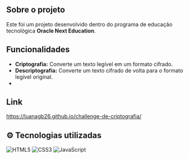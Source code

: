 ## Sobre o projeto
Este foi um projeto desenvolvido dentro do programa de educação tecnológica __Oracle Next Education__.

## Funcionalidades

- **Criptografia:** Converte um texto legível em um formato cifrado.
- **Descriptografia:** Converte um texto cifrado de volta para o formato legível original.
- 
## Link
https://luanagb26.github.io/challenge-de-criptografia/

## ⚙️ Tecnologias utilizadas

![HTML5](https://img.shields.io/badge/HTML5-E34F26?style=for-the-badge&logo=html5&logoColor=white) ![CSS3](https://img.shields.io/badge/CSS3-1572B6?style=for-the-badge&logo=css3&logoColor=white) ![JavaScript](https://img.shields.io/badge/JavaScript-F7DF1E?style=for-the-badge&logo=javascript&logoColor=black)
